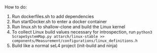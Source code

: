 How to do:

1. Run dockerfiles.sh to add dependencies
2. Run startDocker.sh to enter a docker container
3. Run linux.sh to shallow-clone and build the Linux kernel
4. To collect Linux build values necessary for introspection, run
   `python3 ScrapeSystemMap.py attarch/linux-stable >> components/Measurement/configurations/linux_definitions.h`
5. Build like a normal seL4 project (init-build and ninja)
